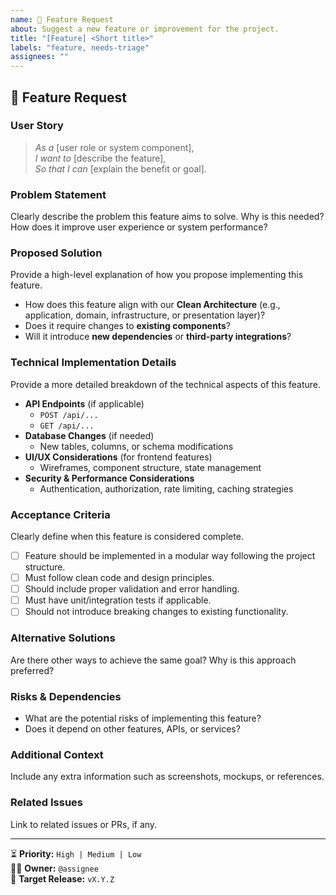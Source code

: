 ```yaml
---
name: 🚀 Feature Request
about: Suggest a new feature or improvement for the project.
title: "[Feature] <Short title>"
labels: "feature, needs-triage"
assignees: ""
---
```


## 🚀 Feature Request

### **User Story**
> _As a_ [user role or system component],  
> _I want to_ [describe the feature],  
> _So that I can_ [explain the benefit or goal].  

### **Problem Statement**
Clearly describe the problem this feature aims to solve. Why is this needed? How does it improve user experience or system performance?  

### **Proposed Solution**
Provide a high-level explanation of how you propose implementing this feature.  

- How does this feature align with our **Clean Architecture** (e.g., application, domain, infrastructure, or presentation layer)?  
- Does it require changes to **existing components**?  
- Will it introduce **new dependencies** or **third-party integrations**?  

### **Technical Implementation Details**
Provide a more detailed breakdown of the technical aspects of this feature.  

- **API Endpoints** (if applicable)  
  - `POST /api/...`
  - `GET /api/...`  
- **Database Changes** (if needed)  
  - New tables, columns, or schema modifications  
- **UI/UX Considerations** (for frontend features)  
  - Wireframes, component structure, state management  
- **Security & Performance Considerations**  
  - Authentication, authorization, rate limiting, caching strategies  

### **Acceptance Criteria**
Clearly define when this feature is considered complete.  

- [ ] Feature should be implemented in a modular way following the project structure.  
- [ ] Must follow clean code and design principles.  
- [ ] Should include proper validation and error handling.  
- [ ] Must have unit/integration tests if applicable.  
- [ ] Should not introduce breaking changes to existing functionality.  

### **Alternative Solutions**
Are there other ways to achieve the same goal? Why is this approach preferred?  

### **Risks & Dependencies**
- What are the potential risks of implementing this feature?  
- Does it depend on other features, APIs, or services?  

### **Additional Context**
Include any extra information such as screenshots, mockups, or references.  

### **Related Issues**
Link to related issues or PRs, if any.  

---
⏳ **Priority:** `High | Medium | Low`  
👨‍💻 **Owner:** `@assignee`  
📅 **Target Release:** `vX.Y.Z`  
